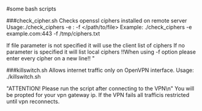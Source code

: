 #some bash scripts

###check_cipher.sh 
Checks openssl ciphers installed on remote server
Usage:./check_ciphers -e <server>:<port> -f </path/to/file> 
Example: ./check_ciphers -e example.com:443 -f /tmp/ciphers.txt

If file parameter is not specified it will use the client list of ciphers
If no parameter is specified it will list local ciphers 
!!When using -f option please enter every cipher on a new line!! "

###killswitch.sh
Allows internet traffic only on OpenVPN interface.
Usage: ./killswitch.sh

"ATTENTION! Please run the script after connecting to the VPN\n"
You will be propted for your vpn gateway ip.
If the VPN fails all trafficis restricted until vpn reconnects.

